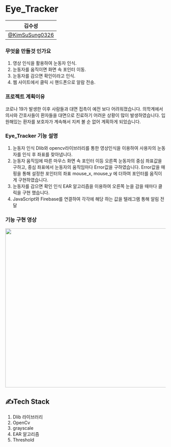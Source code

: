 # Eye_Tracker

| 김수성                                             |         
|---------------------------------------------------|
| [@KimSuSung0326](https://github.com/KimSuSung0326)|

### 무엇을 만들것 인가요
1.  영상 인식을 활용하여 눈동자 인식.
2.  눈동자를 움직이면 화면 속 포인터 이동.
3.  눈동자를 감으면 확인이라고 인식.
4.  웹 사이트에서 클릭 시 핸드폰으로 알람 전송.

### 프로젝트 계획이유
코로나 19가 발생한 이후 사람들과 대면 접촉이 예전 보다 어려워졌습니다. 
의학계에서 의사와 간호사들이 환자들을 대면으로 진료하기 어려운 상황이 많이 발생하였습니다. 
입원해있는 환자를 보호자가 계속해서 지켜 볼 순 없어 계획하게 되었습니다.

### Eye_Tracker 기능 설명
1. 눈동자 인식
     Dlib와 opencv라이브러리를 통한 영상인식을 이용하여 사용자의 눈동자를 인식 후 좌표를 찾아냅니다.
2. 눈동자 움직임에 따른 마우스 화면 속 포인터 이등
    오른쪽 눈동자의 중심 좌표값을 구하고, 중심 좌표에서 눈동자의 움직임마다 Error값을 구하였습니다. Error값을 매핑을 통해 설정한 포인터의 좌표 mouse_x, mouse_y 에 더하여 포인터를 움직이게 구현하였습니다.
3. 눈동자를 감으면 확인 인식 
    EAR 알고리즘을 이용하여 오른쪽 눈을 감을 때마다 클릭을 구현 했습니다.
4. JavaScript와 Firebase를 연결하여 각각에 해당 하는 값을 텔레그램 통해 알림 전달
### 기능 구현 영상
<img src= "https://github.com/KimSuSung0326/helloworld/assets/125198053/a840072d-9ed9-4000-8a98-b02268455d51" width= "700px" height = "500px">

## ✍Tech Stack
1. Dlib 라이브러리
2. OpenCv
3. grayscale
4. EAR 알고리즘
5. Threshold
